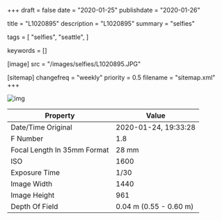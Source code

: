 +++
draft = false
date = "2020-01-25"
publishdate = "2020-01-26"

title = "L1020895"
description = "L1020895"
summary = "selfies"

tags = [
    "selfies",
    "seattle",
]

keywords = []

[image]
    src = "/images/selfies/L1020895.JPG"

[sitemap]
    changefreq = "weekly"
    priority = 0.5
    filename = "sitemap.xml"
+++


![img](/images/selfies/L1020895.JPG)

Property | Value
---------|------
Date/Time Original              | 2020-01-24, 19:33:28
F Number                        | 1.8
Focal Length In 35mm Format     | 28 mm
ISO                             | 1600
Exposure Time                   | 1/30
Image Width                     | 1440
Image Height                    | 961
Depth Of Field                  | 0.04 m (0.55 - 0.60 m)

